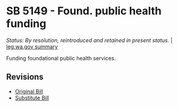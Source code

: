 # SB 5149 - Found. public health funding
*Status: By resolution, reintroduced and retained in present status.* | [leg.wa.gov summary](https://app.leg.wa.gov/billsummary?BillNumber=5149&Year=2021)

Funding foundational public health services.

## Revisions
* [Original Bill](1/)
* [Substitute Bill](S/)